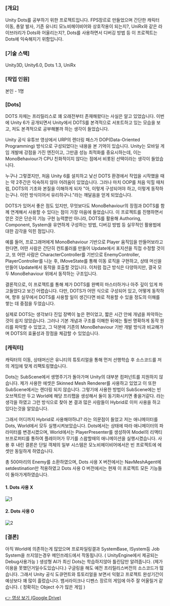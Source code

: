 ### [개요]

Unity Dots를 공부하기 위한 프로젝트입니다.
FPS장르로 만들었으며 간단한 캐릭터 이동, 총알 발사, 기존 유니티 모노비헤이비어와 상호작용이 되는지?, UniRx와 같은 라이브러리가 Dots와 어울리는지?, Dots를 사용하면서 디버깅 방법 등
이 프로젝트는 Dots에 익숙해지기 위함입니다.

### [기술 스택]

Unity3D, Unity6.0, Dots 1.3, UniRx

### [작업 인원]

본인 - 1명

### [Dots]

DOTS 자체는 프리릴리스로 꽤 오래전부터 존재해왔다는 사실은 알고 있었습니다. 이번에 Unity 6가 공개되면서 Unity에서 DOTS를 본격적으로 서포트하고 있는 모습을 보고, 저도 본격적으로 공부해볼까 하는 생각이 들었습니다.

Unity 공식 유튜브 영상에서 URP의 렌더링 패스가 DOP(Data-Oriented Programming) 방식으로 구성되었다는 내용을 본 기억이 있습니다. Unity는 모바일 게임 개발에 강점을 가진 엔진이고, 그만큼 성능 최적화를 중요시하는데, 이는 MonoBehaviour가 CPU 친화적이지 않다는 점에서 비롯된 선택이라는 생각이 들었습니다.

누구나 그렇겠지만, 처음 Unity 6를 설치하고 낯선 DOTS 환경에서 작업을 시작했을 때는 약 2주간은 익숙하지 않아 어려움이 있었습니다. 그러나 마치 OOP를 처음 익힐 때처럼, DOTS의 기초와 본질을 이해하게 되자 "아, 이렇게 구성되어야 하고, 이렇게 동작하는구나. 이런 방식이어서 유리하구나."라는 깨달음을 얻게 되었습니다.

DOTS가 있어서 좋은 점도 있지만, 무엇보다도 MonoBehaviour의 장점과 DOTS를 함께 연계해서 사용할 수 있다는 점이 가장 마음에 들었습니다. 이 프로젝트를 진행하면서 얻은 것은 단순히 기능 구현 능력뿐만 아니라, DOTS를 활용해 Authoring, Component, System을 유연하게 구성하는 방법, 디버깅 방법 등 실무적인 활용법에 대한 감각을 익힌 점입니다.

예를 들어, 프로그래머에게 MonoBehaviour 기반으로 Player 움직임을 만들어보라고 한다면, 어떤 사람은 간단히 컨트롤러를 만들어 Update에서 포지션을 직접 수정할 것이고, 또 어떤 사람은 CharacterController를 기반으로 EnemyController, PlayerController를 나눈 후, IMoveState를 통해 이동 로직을 구현하고, 상태 머신을 만들어 Update에서 동작을 호출할 것입니다. 이처럼 접근 방식은 다양하지만, 결국 모두 MonoBehaviour 위에서 동작하는 구조입니다.

결론적으로, 이 프로젝트를 통해 제가 DOTS를 완벽히 마스터하거나 아주 깊이 있게 파고들었다고 보긴 어렵습니다. 다만, DOTS가 어떤 식으로 구성되어 있고, 어떻게 동작하며, 향후 실무에서 DOTS를 사용할 일이 생긴다면 바로 적용할 수 있을 정도의 이해를 쌓는 데 중점을 두었습니다.

실제로 DOTS는 생각보다 진입 장벽이 높은 편이었고, 짧은 시간 안에 개념을 파악하는 것이 쉽지 않았습니다. 그러나 기본 개념과 구조를 이해한 뒤에는 훨씬 명확하게 동작 원리를 파악할 수 있었고, 그 덕분에 기존의 MonoBehaviour 기반 개발 방식과 비교해가며 DOTS의 효율성과 장점을 체감할 수 있었습니다.

### [캐릭터]

캐릭터의 이동, 상태머신은 유니티의 튜토리얼을 통해 먼저 선행학습 후 소스코드를 저의 게임에 맞게 리팩토링했습니다.

Dots는 SubScene에서 생명주기가 돌아가며 Unity의 대부분 컴퍼넌트를 지원하지 않습니다.
제가 사용한 에셋은 Skinned Mesh Renderer를 사용하고 있었고 이 또한 SubScene에서는 렌더링 되지 않습니다.
그렇기에 사용한 방법이 SubScene에는 빈 오브젝트만 두고 World에 해당 프리팹을 생성해서 둘이 동기화시키면 좋을거같다.
라는 생각을 하였고 그런 방식으로 찾아 본 결과 많은 사람들이 Hybrid로 이미 사용을 하고 있다는것을 알았습니다.

그래서 어디까지 Hybrid로 사용해야하냐? 라는 의문점이 들었고 저는 애니메이터를 Dots, World에서 모두 실행시켜보았습니다.
Dots에서는 상태에 따라 애니메이터의 파라미터를 변경시켰으며, World에서는 PlayerPresenter를 생성하여 Model의 리액티브프로퍼티를 통하여 플레이어가 무기를 스왑할때의 애니메이션을 실행시켰습니다.
사용 후 내린 결론은 단일 객체의 일부 시스템은 모노비헤이비어에서은 빈 프로젝트에 에셋만 동일하게 하였습니다. 

총 500마리의 Enemy를 소환하였으며,
Dots 사용 X 버전에서는 NavMeshAgent에 setdestination만 적용하였고
Dots 사용 O 버전에서는 현재 이 프로젝트 모든 기능들이 돌아가게하였습니다.

#### 1. Dots 사용 X
![1](https://github.com/user-attachments/assets/d1d78393-8265-49aa-8940-4b36ae04aab5)

#### 2. Dots 사용 O
![2](https://github.com/user-attachments/assets/03316b77-3868-42a6-8b27-516acf765dcf)

### [결론]

아직 World에 의존하는게 많았으며 프로파일링결과 SystemBase, ISystem등 Job System을 쓰지않는경우 메인쓰레드에서 작동됩니다. ( UnityEngine에서 제공되는 Debug사용가능 )
생성형 AI가 최신 Dots는 학습하지않아 틀린답만 알려줍니다. (제가 이용을 못했던거일수도있습니다.) 구글링을 해도 예전 프리릴리스버전의 소스코드가 많습니다. 그래서 Unity 공식 도큐먼트와 튜토리얼을 보면서 익혔고 프로젝트 완성기간이 예상보다 꽤 많이 흘렀습니다.
뱀서라이크나 디펜스 장르의 게임에 아주 잘 어울릴거 같습니다. ( 정확히는 Object 수가 많은 게임 )

[👉 영상 보기 (Google Drive)](https://drive.google.com/file/d/15t-qNoPYVByihcpjAVcG3qwwRKJPItw9/view?usp=sharing)
